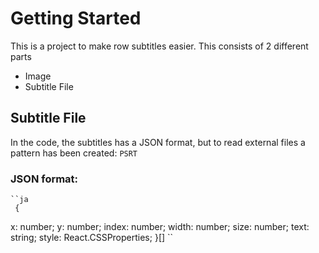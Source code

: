 # Getting Started

This is a project to make row subtitles easier. This consists of 2 different parts
 * Image
 * Subtitle File



## Subtitle File
In the code, the subtitles has a JSON format, but to read external files a pattern has been created: `PSRT`

### JSON format:
    ``ja
     {
  [page: string]: {
    x: number;
    y: number;
    index: number;
    width: number;
    size: number;
    text: string;
    style: React.CSSProperties;
  }[]
    ``

